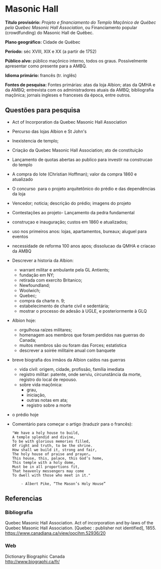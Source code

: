 # Masonic Hall 

**Título provisório:** *Projeto e financiamento do Templo Maçônico de Québec pela Quebec Masonic Hall Association*, ou Financiamento popular (crowdfunding) do Masonic Hall de Québec.

**Plano geográfico:** Cidade de Québec

**Período:** séc XVIII, XIX e XX (a partir de 1752) 

**Público alvo:** público maçônico interno, todos os graus. Possívelmente apresentar como presente para a AMBQ. 

**Idioma primário:** francês (tr. inglês)

**Fontes de pesquisa:** Fontes primárias: atas da loja Albion; atas da QMHA e da AMBQ; entrevista com os administradores atuais da AMBQ; bibliografia maçônica; jornais ingleses e franceses da época, entre outros. 

## Questões para pesquisa

- Act of Incorporation da Quebec Masonic Hall Association
- Percurso das lojas Albion e St John's
- Inexistencia de templo;
- Criação da Quebec Masonic Hall Association; ato de constituição
- Lançamento de quotas abertas ao publico para investir na construcao do templo
- A compra do lote (Christian Hoffman); valor da compra 1860 e atualizado
- O concurso  para o projeto arquitetônico do prédio e das dependências da loja
- Vencedor; noticia; descrição do prédio; imagens do projeto
- Contestações ao projeto- Lançamento da pedra fundamental
- construçao e inauguração; custos em 1860 e atualizados;
- uso nos primeiros anos: lojas, apartamentos, bureaux; aluguel para eventos
- necessidade de reforma 100 anos apos; dissolucao da QMHA e criacao da AMBQ
- Descrever a historia da Albion:
  - warrant militar e ambulante pela GL Antients;
  - fundação em NY;
  - retirada com exercito Britanico;
  - Newfoundland;
  - Woolwich;
  - Quebec;
  - compra da charte n. 9;
  - estabelecimento de charte civil e sedentária;
  - mostrar o processo de adesão à UGLE, e posteriormente à GLQ
- Albion hoje:
  - orgulhosa raízes militares;
  - homenagem aos membros que foram perdidos nas guerras do Canada;
  - muitos membros são ou foram das Forces; estatistica
  - descrever a soirée militaire anual com banquete
- breve biografia dos irmãos da Albion caídos nas guerras
  - vida civil: origem, cidade, profissão, família imediata
  - registro militar: patente, onde serviu, circunstância da morte, registro do local de repouso.
  - sobre vida maçônica:
    - grau,
    - iniciação,
    - outras notas em ata;
    - registro sobre a morte
- o prédio hoje

- Comentário para começar o artigo (traduzir para o francês):
  
      "We have a holy house to build, 
      A temple splendid and divine, 
      To be with glorious memories filled, 
      Of right and truth, to be the shrine. 
      How shall we build it, strong and fair, 
      The holy house of praise and prayer… 
      This house, this, palace, this God’s home, 
      This temple with a holy dome, 
      Must be in all proportions fit, 
      That heavenly messengers may come
      To dwell with those who meet in it." 
      
          - Albert Pike, “The Mason’s Holy House”


## Referencias

### Bibliografia 

Quebec Masonic Hall Association. Act of incorporation and by-laws of the Quebec Masonic Hall Association. [Quebec : publisher not identified], 1855.  
https://www.canadiana.ca/view/oocihm.52936/20 

### Web


Dictionary Biographic Canada  
http://www.biographi.ca/fr/ 

